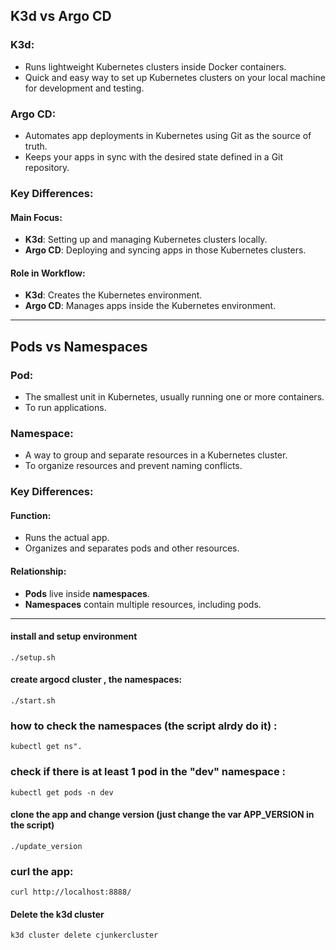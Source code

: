 ## K3d vs Argo CD

### K3d:
- Runs lightweight Kubernetes clusters inside Docker containers.
- Quick and easy way to set up Kubernetes clusters on your local machine for development and testing.

### Argo CD:
- Automates app deployments in Kubernetes using Git as the source of truth.
- Keeps your apps in sync with the desired state defined in a Git repository.

### Key Differences:

#### Main Focus:
- **K3d**: Setting up and managing Kubernetes clusters locally.
- **Argo CD**: Deploying and syncing apps in those Kubernetes clusters.

#### Role in Workflow:
- **K3d**: Creates the Kubernetes environment.
- **Argo CD**: Manages apps inside the Kubernetes environment.

---

## Pods vs Namespaces

### Pod:
- The smallest unit in Kubernetes, usually running one or more containers.
- To run applications.

### Namespace:
- A way to group and separate resources in a Kubernetes cluster.
- To organize resources and prevent naming conflicts.

### Key Differences:

#### Function:
- Runs the actual app.
- Organizes and separates pods and other resources.

#### Relationship:
- **Pods** live inside **namespaces**.
- **Namespaces** contain multiple resources, including pods.

---

#### install and setup environment


`./setup.sh`

#### create argocd cluster , the namespaces:


`./start.sh`

### how to check the namespaces (the script alrdy do it) : 

`kubectl get ns".`

### check if there is at least 1 pod in the "dev" namespace : 


`kubectl get pods -n dev`

#### clone the app and change version (just change the var APP_VERSION in the script)

`./update_version`

### curl the app:

`curl http://localhost:8888/`

#### Delete the k3d cluster 

`k3d cluster delete cjunkercluster`